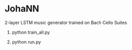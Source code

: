 # JohaNN

2-layer LSTM music generator trained on Bach Cello Suites

1. python train_all.py

2. python run.py
